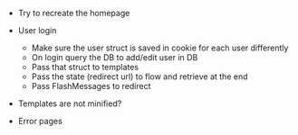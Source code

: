 * Try to recreate the homepage
* User login
  * Make sure the user struct is saved in cookie for each user differently
  * On login query the DB to add/edit user in DB
  * Pass that struct to templates
  * Pass the state (redirect url) to flow and retrieve at the end
  * Pass FlashMessages to redirect

* Templates are not minified?
* Error pages